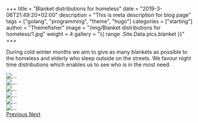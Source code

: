 +++
title = "Blanket distributions for homeless"
date = "2019-3-06T21:49:20+02:00"
description = "This is meta description for blog page"
tags = ["golang", "programming", "theme", "hugo"]
categories = ["starting"]
author = "Themefisher"
image = "/img/Blanket distributions for homeless/1.jpg"
weight = 4
gallery = "{{ range .Site.Data.pics.blanket }}"
+++

During cold winter months we aim to give as many blankets as possible to the homeless and elderly who sleep outside on the streets. We favour night time distributions which enables us to see who is in the most need.

 <div id="carouselExampleControls" class="carousel slide" data-ride="carousel" >
            <div class="carousel-inner">
              <div class="carousel-item active">
                <img src="/img/Blanket distributions for homeless/1.jpg" class="d-block  center-image" alt="...">
              </div> 
              <div class="carousel-item"> 
                <img src="/img/Blanket distributions for homeless/2.jpg" class="d-block  center-image" alt="...">
              </div>
               <div class="carousel-item"> 
                <img src="/img/Blanket distributions for homeless/3.jpg" class="d-block  center-image" alt="...">
              </div>
               <div class="carousel-item"> 
                <img src="/img/Blanket distributions for homeless/4.jpg" class="d-block  center-image" alt="...">
              </div>
               <div class="carousel-item"> 
                <img src="/img/Blanket distributions for homeless/5.jpg" class="d-block  center-image" alt="...">
              </div>
               <div class="carousel-item"> 
                <img src="/img/Blanket distributions for homeless/6.jpg" class="d-block center-image"  alt="...">
              </div>                 
            </div>
            <a class="carousel-control-prev" href="#carouselExampleControls" role="button" data-slide="prev">
              <span class="carousel-control-prev-icon" aria-hidden="true"></span>
              <span class="sr-only">Previous</span>
            </a>
            <a class="carousel-control-next" href="#carouselExampleControls" role="button" data-slide="next">
              <span class="carousel-control-next-icon" aria-hidden="true"></span>
              <span class="sr-only">Next</span>
            </a>
          </div> 
